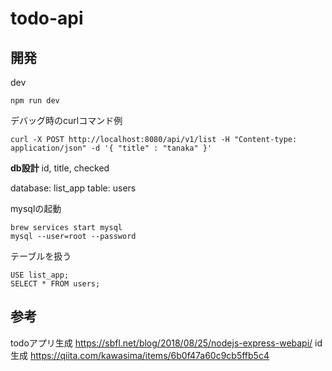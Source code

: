 # todo-api
## 開発
dev
```
npm run dev
```

デバッグ時のcurlコマンド例
```
curl -X POST http://localhost:8080/api/v1/list -H "Content-type: application/json" -d '{ "title" : "tanaka" }'
```

**db設計**
id,
title,
checked

database: list_app
table: users

mysqlの起動
```
brew services start mysql
mysql --user=root --password
```

テーブルを扱う
```
USE list_app;
SELECT * FROM users;
```

## 参考
todoアプリ生成
https://sbfl.net/blog/2018/08/25/nodejs-express-webapi/
id生成
https://qiita.com/kawasima/items/6b0f47a60c9cb5ffb5c4
